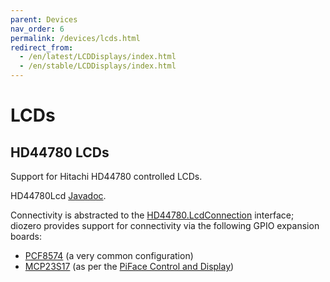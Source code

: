 ```yaml
---
parent: Devices
nav_order: 6
permalink: /devices/lcds.html
redirect_from:
  - /en/latest/LCDDisplays/index.html
  - /en/stable/LCDDisplays/index.html
---
```


# LCDs

## HD44780 LCDs

Support for Hitachi HD44780 controlled LCDs.

HD44780Lcd [Javadoc](https://www.javadoc.io/doc/com.diozero/diozero-core/latest/diozero.core/com/diozero/devices/HD44780Lcd.html).

Connectivity is abstracted to the [HD44780.LcdConnection](https://www.javadoc.io/doc/com.diozero/diozero-core/latest/diozero.core/com/diozero/devices/LcdConnection.html)
interface; diozero provides support for connectivity via the following GPIO expansion boards:

+ [PCF8574](3_ExpansionBoards.md#pcf8574) (a very common configuration)
+ [MCP23S17](3_ExpansionBoards.md#mcp23xxx) (as per the [PiFace Control and Display](http://www.piface.org.uk/products/piface_control_and_display/))
